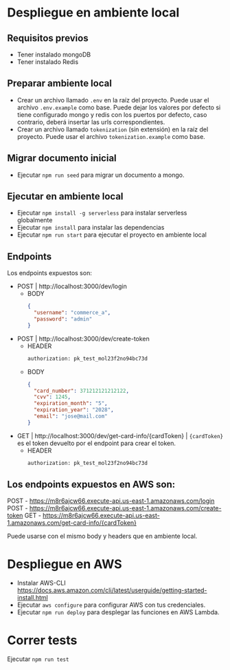 # Despliegue en ambiente local

## Requisitos previos

- Tener instalado mongoDB
- Tener instalado Redis

## Preparar ambiente local

- Crear un archivo llamado `.env` en la raíz del proyecto. Puede usar el archivo `.env.example` como base. Puede dejar los valores por defecto si tiene configurado mongo y redis con los puertos por defecto, caso contrario, deberá insertar las urls correspondientes.
- Crear un archivo llamado `tokenization` (sin extensión) en la raíz del proyecto. Puede usar el archivo `tokenization.example` como base.

## Migrar documento inicial

- Ejecutar `npm run seed` para migrar un documento a mongo.

## Ejecutar en ambiente local

- Ejecutar `npm install -g serverless` para instalar serverless globalmente
- Ejecutar `npm install` para instalar las dependencias
- Ejecutar `npm run start` para ejecutar el proyecto en ambiente local

## Endpoints

Los endpoints expuestos son:

- POST | http://localhost:3000/dev/login
  - BODY
    ```json
    {
      "username": "commerce_a",
      "password": "admin"
    }
    ```
- POST | http://localhost:3000/dev/create-token
  - HEADER
    ```sh
    authorization: pk_test_mol23f2no94bc73d
    ```
  - BODY
    ```json
    {
      "card_number": 371212121212122,
      "cvv": 1245,
      "expiration_month": "5",
      "expiration_year": "2028",
      "email": "jose@mail.com"
    }
    ```
- GET | http://localhost:3000/dev/get-card-info/{cardToken} | `{cardToken}` es el token devuelto por el endpoint para crear el token.
  - HEADER
    ```sh
    authorization: pk_test_mol23f2no94bc73d
    ```

## Los endpoints expuestos en AWS son:

POST - https://m8r6ajcw66.execute-api.us-east-1.amazonaws.com/login
POST - https://m8r6ajcw66.execute-api.us-east-1.amazonaws.com/create-token
GET - https://m8r6ajcw66.execute-api.us-east-1.amazonaws.com/get-card-info/{cardToken}

Puede usarse con el mismo body y headers que en ambiente local.

# Despliegue en AWS

- Instalar AWS-CLI https://docs.aws.amazon.com/cli/latest/userguide/getting-started-install.html
- Ejecutar `aws configure` para configurar AWS con tus credenciales.
- Ejecutar `npm run deploy` para desplegar las funciones en AWS Lambda.

# Correr tests

Ejecutar `npm run test`
